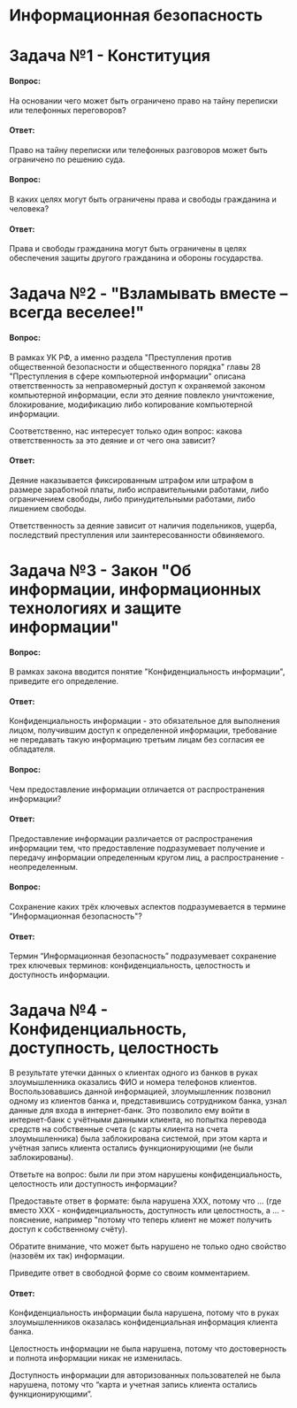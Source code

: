 # Информационная безопасность
# Задача №1 - Конституция
#### Вопроc:
На основании чего может быть ограничено право на тайну переписки или телефонных переговоров?
#### Ответ:

Право на тайну переписки или телефонных разговоров может быть ограничено по решению суда.
#### Вопроc:
В каких целях могут быть ограничены права и свободы гражданина и человека?
#### Ответ:
Права и свободы гражданина могут быть ограничены в целях обеспечения защиты другого гражданина и обороны государства.
#
# Задача №2 - "Взламывать вместе – всегда веселее!"
#### Вопроc:
В рамках УК РФ, а именно раздела "Преступления против общественной безопасности и общественного порядка" главы 28 "Преступления в сфере компьютерной информации" описана ответственность за неправомерный доступ к охраняемой законом компьютерной информации, если это деяние повлекло уничтожение, блокирование, модификацию либо копирование компьютерной информации.

Соответственно, нас интересует только один вопрос: какова ответственность за это деяние и от чего она зависит?
#### Ответ:
Деяние наказывается фиксированным штрафом или штрафом в размере заработной платы, либо исправительными работами, либо ограничением свободы, либо принудительными работами, либо лишением свободы.

Ответственность за деяние зависит от наличия подельников, ущерба, последствий преступления или заинтересованности обвиняемого.

# Задача №3 - Закон "Об информации, информационных технологиях и защите информации"

#### Вопроc:
В рамках закона вводится понятие "Конфиденциальность информации", приведите его определение.
#### Ответ:
Конфиденциальность информации - это обязательное для выполнения лицом, получившим доступ к определенной информации, требование не передавать такую информацию третьим лицам без согласия ее обладателя.

#### Вопроc:
Чем предоставление информации отличается от распространения информации?
#### Ответ:
Предоставление информации различается от распространения информации тем, что предоставление подразумевает получение и передачу информации определенным кругом лиц, а распространение - неопределенным.

#### Вопроc:
Сохранение каких трёх ключевых аспектов подразумевается в термине "Информационная безопасность"?
#### Ответ:
Термин “Информационная безопасность” подразумевает сохранение трех ключевых терминов: конфиденциальность, целостность и доступность информации. 

# Задача №4 - Конфиденциальность, доступность, целостность

В результате утечки данных о клиентах одного из банков в руках злоумышленника оказались ФИО и номера телефонов клиентов. Воспользовавшись данной информацией, злоумышленник позвонил одному из клиентов банка и, представившись сотрудником банка, узнал данные для входа в интернет-банк. Это позволило ему войти в интернет-банк с учётными данными клиента, но попытка перевода средств на собственные счета (с карты клиента на счета злоумышленника) была заблокирована системой, при этом карта и учётная запись клиента остались функционирующими (не были заблокированы).

Ответьте на вопрос: были ли при этом нарушены конфиденциальность, целостность или доступность информации?

Предоставьте ответ в формате: была нарушена XXX, потому что ... (где вместо XXX - конфиденциальность, доступность или целостность, а ... - пояснение, например "потому что теперь клиент не может получить доступ к собственному счёту).

Обратите внимание, что может быть нарушено не только одно свойство (назовём их так) информации.

Приведите ответ в свободной форме со своим комментарием.
#### Ответ:
Конфиденциальность информации была нарушена, потому что в руках злоумышленников оказалась конфиденциальная информация клиента банка.

Целостность информации не была нарушена, потому что достоверность и полнота информации никак не изменилась.

Доступность информации для авторизованных пользователей не была нарушена, потому что “карта и учетная запись клиента остались функционирующими”.
